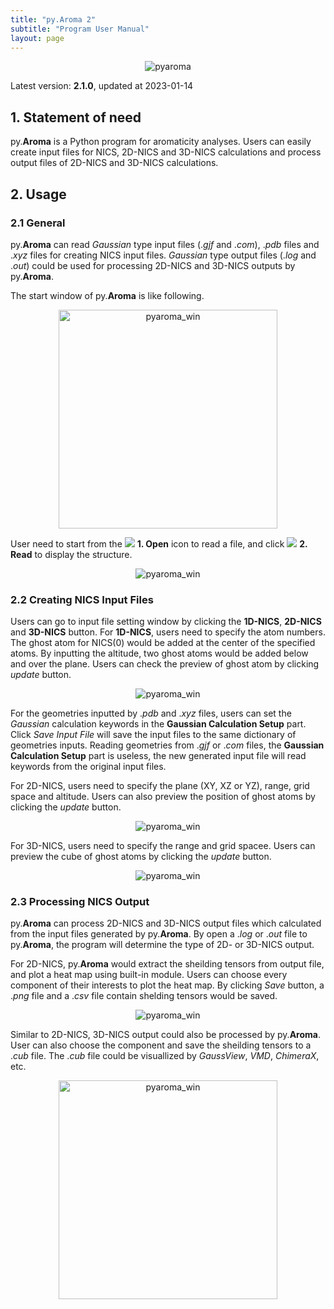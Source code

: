 ```yaml
---
title: "py.Aroma 2"
subtitle: "Program User Manual"
layout: page
---
```



<p align = "center">
<img alt="pyaroma" class="icon" src="/assets/program/pyAroma_rm.png">
</p>

Latest version: **2.1.0**, updated at 2023-01-14

## 1. Statement of need

py.**Aroma** is a Python program for aromaticity analyses. Users can easily create input files for NICS, 2D-NICS and 3D-NICS calculations and process output files of 2D-NICS and 3D-NICS calculations.

## 2. Usage

### 2.1 General

py.**Aroma** can read *Gaussian* type input files (.*gjf* and .*com*), .*pdb* files and .*xyz* files for creating 
NICS input files. *Gaussian* type output files (.*log* and .*out*) could be used for processing 2D-NICS and 3D-NICS outputs by py.**Aroma**.

The start window of py.**Aroma** is like following.

<p align="center">
<img alt="pyaroma_win" src="/assets/pyAroma/fig_1.png" style="width:350px;">
</p>

User need to start from the ![](/assets/pyAroma/open_icon.png) **1. Open** icon to read a file, and click ![](/assets/pyAroma/read_icon.png) **2. Read** to display the structure.

<p align="center">
<img alt="pyaroma_win" src="/assets/pyAroma/fig_2.png">
</p>

### 2.2 Creating NICS Input Files

Users can go to input file setting window by clicking the **1D-NICS**, **2D-NICS** and **3D-NICS** button.
For **1D-NICS**, users need to specify the atom numbers. The ghost atom for NICS(0) would be added at the center 
of the specified atoms. By inputting the altitude, two ghost atoms would be added below and over the plane.
Users can check the preview of ghost atom by clicking *update* button.

<p align="center">
<img alt="pyaroma_win" src="/assets/pyAroma/fig_3.png">
</p>

For the geometries inputted by .*pdb* and .*xyz* files, users can set the *Gaussian* calculation keywords in the 
**Gaussian Calculation Setup** part. Click *Save Input File* will save the input files to the same dictionary of geometries inputs. 
Reading geometries from .*gjf* or .*com* files, the **Gaussian Calculation Setup** part is useless, 
the new generated input file will read keywords from the original input files. 

For 2D-NICS, users need to specify the plane (XY, XZ or YZ), range, grid space and altitude. Users can also preview the 
position of ghost atoms by clicking the *update* button.

<p align="center">
<img alt="pyaroma_win" src="/assets/pyAroma/fig_4.png">
</p>

For 3D-NICS, users need to specify the range and grid spacee. Users can preview the 
cube of ghost atoms by clicking the *update* button.

<p align="center">
<img alt="pyaroma_win" src="/assets/pyAroma/fig_5.png">
</p>

### 2.3 Processing NICS Output

py.**Aroma** can process 2D-NICS and 3D-NICS output files which calculated from the input files generated by py.**Aroma**.
By open a .*log* or .*out* file to py.**Aroma**, the program will determine the type of 2D- or 3D-NICS output.

For 2D-NICS, py.**Aroma** would extract the sheilding tensors from output file, and plot a heat map using built-in module. 
Users can choose every component of their interests to plot the heat map. By clicking *Save* button, a .*png* file and a .*csv* 
file contain shelding tensors would be saved.

<p align="center">
<img alt="pyaroma_win" src="/assets/pyAroma/fig_6.png">
</p>

Similar to 2D-NICS, 3D-NICS output could also be processed by py.**Aroma**. User can also choose the component and save the 
sheilding tensors to a .*cub* file. The .*cub* file could be visuallized by *GaussView*, *VMD*, *ChimeraX*, etc.

<p align="center">
<img alt="pyaroma_win" src="/assets/pyAroma/fig_7.png" style="width:350px;">
</p>
